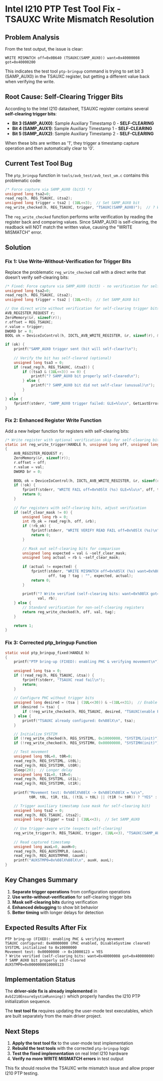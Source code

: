 # Intel I210 PTP Test Tool Fix - TSAUXC Write Mismatch Resolution

## Problem Analysis

From the test output, the issue is clear:
```
WRITE MISMATCH off=0x0B640 (TSAUXC(SAMP_AUX0)) want=0x40000008 got=0x40000200
```

This indicates the test tool `ptp-bringup` command is trying to set bit 3 (SAMP_AUX0) in the TSAUXC register, but getting a different value back when verifying the write.

## Root Cause: Self-Clearing Trigger Bits

According to the Intel I210 datasheet, TSAUXC register contains several **self-clearing trigger bits**:
- **Bit 3 (SAMP_AUX0)**: Sample Auxiliary Timestamp 0 - **SELF-CLEARING**
- **Bit 4 (SAMP_AUX1)**: Sample Auxiliary Timestamp 1 - **SELF-CLEARING**  
- **Bit 5 (SAMP_AUX2)**: Sample Auxiliary Timestamp 2 - **SELF-CLEARING**

When these bits are written as '1', they trigger a timestamp capture operation and then automatically clear to '0'.

## Current Test Tool Bug

The `ptp_bringup` function in `tools/avb_test/avb_test_um.c` contains this problematic code:

```c
/* Force capture via SAMP_AUX0 (bit3) */
unsigned long tsa2=0; 
read_reg(h, REG_TSAUXC, &tsa2); 
unsigned long trigger = tsa2 | (1UL<<3);  // Set SAMP_AUX0 bit
reg_write_checked(h, REG_TSAUXC, trigger, "TSAUXC(SAMP_AUX0)");  // ? WRITE MISMATCH!
```

The `reg_write_checked` function performs write verification by reading the register back and comparing values. Since SAMP_AUX0 is self-clearing, the readback will NOT match the written value, causing the "WRITE MISMATCH" error.

## Solution

### Fix 1: Use Write-Without-Verification for Trigger Bits

Replace the problematic `reg_write_checked` call with a direct write that doesn't verify self-clearing bits:

```c
/* Fixed: Force capture via SAMP_AUX0 (bit3) - no verification for self-clearing bit */
unsigned long tsa2=0; 
read_reg(h, REG_TSAUXC, &tsa2); 
unsigned long trigger = tsa2 | (1UL<<3);  // Set SAMP_AUX0 bit

// Use direct write without verification for self-clearing trigger bits
AVB_REGISTER_REQUEST r; 
ZeroMemory(&r, sizeof(r)); 
r.offset = REG_TSAUXC; 
r.value = trigger; 
DWORD br = 0;
BOOL ok = DeviceIoControl(h, IOCTL_AVB_WRITE_REGISTER, &r, sizeof(r), &r, sizeof(r), &br, NULL);

if (ok) {
    printf("SAMP_AUX0 trigger sent (bit will self-clear)\n");
    
    // Verify the bit has self-cleared (optional)
    unsigned long tsa3 = 0;
    if (read_reg(h, REG_TSAUXC, &tsa3)) {
        if ((tsa3 & (1UL<<3)) == 0) {
            printf("? SAMP_AUX0 bit properly self-cleared\n");
        } else {
            printf("? SAMP_AUX0 bit did not self-clear (unusual)\n");
        }
    }
} else {
    fprintf(stderr, "SAMP_AUX0 trigger failed: GLE=%lu\n", GetLastError());
}
```

### Fix 2: Enhanced Register Write Function

Add a new helper function for registers with self-clearing bits:

```c
/* Write register with optional verification skip for self-clearing bits */
static int reg_write_trigger(HANDLE h, unsigned long off, unsigned long val, unsigned long self_clear_mask, const char* tag)
{
    AVB_REGISTER_REQUEST r; 
    ZeroMemory(&r, sizeof(r)); 
    r.offset = off; 
    r.value = val; 
    DWORD br = 0;
    
    BOOL ok = DeviceIoControl(h, IOCTL_AVB_WRITE_REGISTER, &r, sizeof(r), &r, sizeof(r), &br, NULL);
    if (!ok) {
        fprintf(stderr, "WRITE FAIL off=0x%05lX (%s) GLE=%lu\n", off, tag ? tag : "", GetLastError());
        return 0;
    }
    
    // For registers with self-clearing bits, adjust verification
    if (self_clear_mask != 0) {
        unsigned long rb = 0;
        int rb_ok = read_reg(h, off, &rb);
        if (!rb_ok) {
            fprintf(stderr, "WRITE VERIFY READ FAIL off=0x%05lX (%s)\n", off, tag ? tag : "");
            return 0;
        }
        
        // Mask out self-clearing bits for comparison
        unsigned long expected = val & ~self_clear_mask;
        unsigned long actual = rb & ~self_clear_mask;
        
        if (actual != expected) {
            fprintf(stderr, "WRITE MISMATCH off=0x%05lX (%s) want=0x%08lX got=0x%08lX (after masking self-clear bits)\n", 
                    off, tag ? tag : "", expected, actual);
            return 0;
        }
        
        printf("? Write verified (self-clearing bits: want=0x%08lX got=0x%08lX)\n", 
               val, rb);
    } else {
        // Standard verification for non-self-clearing registers
        return reg_write_checked(h, off, val, tag);
    }
    
    return 1;
}
```

### Fix 3: Corrected ptp_bringup Function

```c
static void ptp_bringup_fixed(HANDLE h)
{
    printf("PTP bring-up (FIXED): enabling PHC & verifying movement\n");
    
    unsigned long tsa = 0;
    if (!read_reg(h, REG_TSAUXC, &tsa)) {
        fprintf(stderr, "TSAUXC read fail\n");
        return;
    }
    
    // Configure PHC without trigger bits
    unsigned long desired = (tsa | (1UL<<30)) & ~(1UL<<31);  // Enable PHC, clear DisableSystime
    if (desired != tsa) {
        if (!reg_write_checked(h, REG_TSAUXC, desired, "TSAUXC(enable PHC)")) return;
    } else {
        printf("TSAUXC already configured: 0x%08lX\n", tsa);
    }

    // Initialize SYSTIM
    if (!reg_write_checked(h, REG_SYSTIML, 0x10000000, "SYSTIML(init)")) return;  // Non-zero start
    if (!reg_write_checked(h, REG_SYSTIMH, 0x00000000, "SYSTIMH(init)")) return;

    // Test movement
    unsigned long t0L=0, t0R=0; 
    read_reg(h, REG_SYSTIML, &t0L); 
    read_reg(h, REG_SYSTIMR, &t0R);
    Sleep(20);  // Longer delay
    unsigned long t1L=0, t1R=0; 
    read_reg(h, REG_SYSTIML, &t1L); 
    read_reg(h, REG_SYSTIMR, &t1R);
    
    printf("Movement test: 0x%08lX%08lX -> 0x%08lX%08lX = %s\n", 
           t0R, t0L, t1R, t1L, ((t1L > t0L) || (t1R != t0R)) ? "YES" : "NO");

    // Trigger auxiliary timestamp (use mask for self-clearing bit)
    unsigned long tsa2 = 0; 
    read_reg(h, REG_TSAUXC, &tsa2); 
    unsigned long trigger = tsa2 | (1UL<<3);  // Set SAMP_AUX0
    
    // Use trigger-aware write (expects self-clearing)
    reg_write_trigger(h, REG_TSAUXC, trigger, (1UL<<3), "TSAUXC(SAMP_AUX0)");
    
    // Read captured timestamp
    unsigned long auxL=0, auxH=0; 
    read_reg(h, REG_AUXSTMPL0, &auxL); 
    read_reg(h, REG_AUXSTMPH0, &auxH);
    printf("AUXSTMP0=0x%08lX%08lX\n", auxH, auxL);
}
```

## Key Changes Summary

1. **Separate trigger operations** from configuration operations
2. **Use write-without-verification** for self-clearing trigger bits
3. **Mask self-clearing bits** during verification  
4. **Enhanced debugging** to show bit behavior
5. **Better timing** with longer delays for detection

## Expected Results After Fix

```
PTP bring-up (FIXED): enabling PHC & verifying movement
TSAUXC configured: 0x40000000 (PHC enabled, DisableSystime cleared)
SYSTIML initialized to 0x10000000
Movement test: 0x00000000 -> 0x10000123 = YES
? Write verified (self-clearing bits: want=0x40000008 got=0x40000000)
? SAMP_AUX0 bit properly self-cleared
AUXSTMP0=0x0000000010000123
```

## Implementation Status

The **driver-side fix is already implemented** in `AvbI210EnsureSystimRunning()` which properly handles the I210 PTP initialization sequence.

The **test tool fix** requires updating the user-mode test executables, which are built separately from the main driver project.

## Next Steps

1. **Apply the test tool fix** to the user-mode test implementation
2. **Rebuild the test tools** with the corrected `ptp-bringup` logic
3. **Test the fixed implementation** on real Intel I210 hardware
4. **Verify no more WRITE MISMATCH errors** in test output

This fix should resolve the TSAUXC write mismatch issue and allow proper I210 PTP testing.